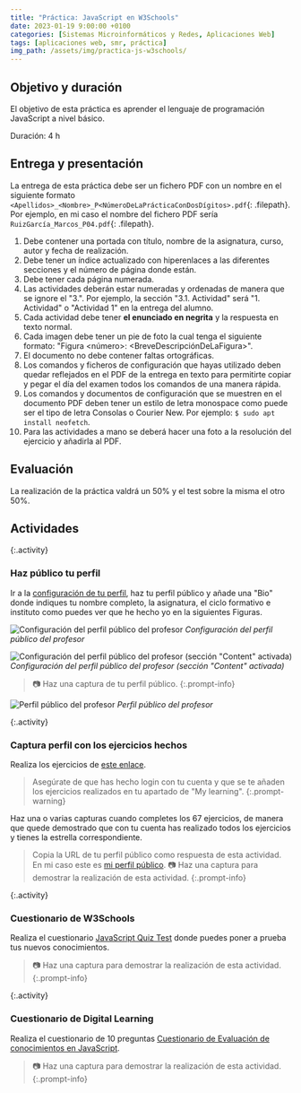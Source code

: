 ```yaml
---
title: "Práctica: JavaScript en W3Schools"
date: 2023-01-19 9:00:00 +0100
categories: [Sistemas Microinformáticos y Redes, Aplicaciones Web]
tags: [aplicaciones web, smr, práctica]
img_path: /assets/img/practica-js-w3schools/
---
```


## Objetivo y duración

El objetivo de esta práctica es aprender el lenguaje de programación JavaScript a nivel básico.

Duración: 4 h

## Entrega y presentación

La entrega de esta práctica debe ser un fichero PDF con un nombre en el siguiente formato `<Apellidos>_<Nombre>_P<NúmeroDeLaPrácticaConDosDígitos>.pdf`{: .filepath}. Por ejemplo, en mi caso el nombre del fichero PDF sería `RuizGarcía_Marcos_P04.pdf`{: .filepath}.

1. Debe contener una portada con título, nombre de la asignatura, curso, autor y fecha de realización.
2. Debe tener un índice actualizado con hiperenlaces a las diferentes secciones y el número de página donde están.
3. Debe tener cada página numerada.
4. Las actividades deberán estar numeradas y ordenadas de manera que se ignore el "3.". Por ejemplo, la sección "3.1. Actividad" será "1. Actividad" o "Actividad 1" en la entrega del alumno.
5. Cada actividad debe tener **el enunciado en negrita** y la respuesta en texto normal.
6. Cada imagen debe tener un pie de foto la cual tenga el siguiente formato: "Figura \<número\>: \<BreveDescripciónDeLaFigura\>".
7. El documento no debe contener faltas ortográficas.
8. Los comandos y ficheros de configuración que hayas utilizado deben quedar reflejados en el PDF de la entrega en texto para permitirte copiar y pegar el día del examen todos los comandos de una manera rápida.
9. Los comandos y documentos de configuración que se muestren en el documento PDF deben tener un estilo de letra monospace como puede ser el tipo de letra Consolas o Courier New. Por ejemplo: `$ sudo apt install neofetch`.
10. Para las actividades a mano se deberá hacer una foto a la resolución del ejercicio y añadirla al PDF.

## Evaluación

La realización de la práctica valdrá un 50% y el test sobre la misma el otro 50%.

## Actividades

{:.activity}
### Haz público tu perfil

Ir a la [configuración de tu perfil](https://profile.w3schools.com/profile), haz tu perfil público y añade una "Bio" donde indiques tu nombre completo, la asignatura, el ciclo formativo e instituto como puedes ver que he hecho yo en la siguientes Figuras. 

![Configuración del perfil público del profesor](configuracionPerfilPublico.png)
_Configuración del perfil público del profesor_

![Configuración del perfil público del profesor (sección "Content" activada)](configuracionPerfilPublico2.png)
_Configuración del perfil público del profesor (sección "Content" activada)_

>📷 Haz una captura de tu perfil público.
{:.prompt-info}

![Perfil público del profesor](perfilPublico.png)
_Perfil público del profesor_

{:.activity}
### Captura perfil con los ejercicios hechos

Realiza los ejercicios de [este enlace](https://www.w3schools.com/js/js_exercises.asp). 

> Asegúrate de que has hecho login con tu cuenta y que se te añaden los ejercicios realizados en tu apartado de "My learning".
{:.prompt-warning}

Haz una o varias capturas cuando completes los 67 ejercicios, de manera que quede demostrado que con tu cuenta has realizado todos los ejercicios y tienes la estrella correspondiente.

> Copia la URL de tu perfil público como respuesta de esta actividad. En mi caso este es [mi perfil público](https://www.w3profile.com/marcosruiz). 📷 Haz una captura para demostrar la realización de esta actividad.
{:.prompt-info}

{:.activity}
### Cuestionario de W3Schools

Realiza el cuestionario [JavaScript Quiz Test](https://www.w3schools.com/js/js_quiz.asp) donde puedes poner a prueba tus nuevos conocimientos.

> 📷 Haz una captura para demostrar la realización de esta actividad.
{:.prompt-info}

{:.activity}
### Cuestionario de Digital Learning

Realiza el cuestionario de 10 preguntas [Cuestionario de Evaluación de conocimientos en JavaScript](https://www.digitallearning.es/tests/javascript.html).

> 📷 Haz una captura para demostrar la realización de esta actividad.
{:.prompt-info}
